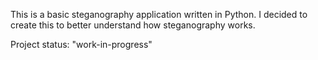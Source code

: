 This is a basic steganography application written in Python. I decided to create this to better understand how steganography works.

Project status: "work-in-progress"
